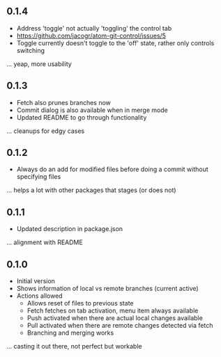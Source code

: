 ## 0.1.4

- Address 'toggle' not actually 'toggling' the control tab
- https://github.com/jacogr/atom-git-control/issues/5
- Toggle currently doesn't toggle to the 'off' state, rather only controls switching

... yeap, more usability

## 0.1.3

- Fetch also prunes branches now
- Commit dialog is also available when in merge mode
- Updated README to go through functionality

... cleanups for edgy cases

## 0.1.2

- Always do an add for modified files before doing a commit without specifying files

... helps a lot with other packages that stages (or does not)

## 0.1.1

- Updated description in package.json

... alignment with README

## 0.1.0

- Initial version
- Shows information of local vs remote branches (current active)
- Actions allowed
  - Allows reset of files to previous state
  - Fetch fetches on tab activation, menu item always available
  - Push activated when there are actual local changes available
  - Pull activated when there are remote changes detected via fetch
  - Branching and merging works

... casting it out there, not perfect but workable
